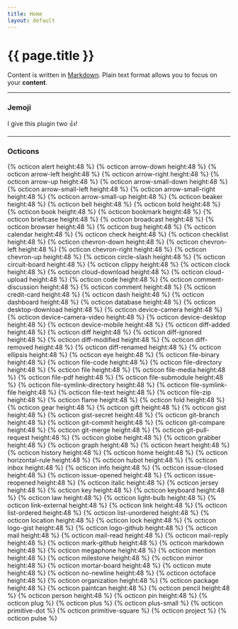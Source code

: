 ```yaml
---
title: Home
layout: default
---
```


# {{ page.title }}

Content is written in [Markdown](https://learnxinyminutes.com/docs/markdown/). Plain text format allows you to focus on your **content**.

-----

### Jemoji
I give this plugin two :+1:!

-----

### Octicons
{% octicon alert 									height:48 %}
{% octicon arrow-down 						height:48 %}
{% octicon arrow-left 						height:48 %}
{% octicon arrow-right 						height:48 %}
{% octicon arrow-up 							height:48 %}
{% octicon arrow-small-down 			height:48 %}
{% octicon arrow-small-left 			height:48 %}
{% octicon arrow-small-right 			height:48 %}
{% octicon arrow-small-up 				height:48 %}
{% octicon beaker 								height:48 %}
{% octicon bell 									height:48 %}
{% octicon bold 									height:48 %}
{% octicon book 									height:48 %}
{% octicon bookmark 							height:48 %}
{% octicon briefcase 							height:48 %}
{% octicon broadcast 							height:48 %}
{% octicon browser 								height:48 %}
{% octicon bug 										height:48 %}
{% octicon calendar 							height:48 %}
{% octicon check 									height:48 %}
{% octicon checklist 							height:48 %}
{% octicon chevron-down 					height:48 %}
{% octicon chevron-left 					height:48 %}
{% octicon chevron-right 					height:48 %}
{% octicon chevron-up 						height:48 %}
{% octicon circle-slash 					height:48 %}
{% octicon circuit-board 					height:48 %}
{% octicon clippy 								height:48 %}
{% octicon clock 									height:48 %}
{% octicon cloud-download 				height:48 %}
{% octicon cloud-upload 					height:48 %}
{% octicon code 									height:48 %}
{% octicon comment-discussion 		height:48 %}
{% octicon comment 								height:48 %}
{% octicon credit-card 						height:48 %}
{% octicon dash 									height:48 %}
{% octicon dashboard 							height:48 %}
{% octicon database 							height:48 %}
{% octicon desktop-download 			height:48 %}
{% octicon device-camera 					height:48 %}
{% octicon device-camera-video 		height:48 %}
{% octicon device-desktop 				height:48 %}
{% octicon device-mobile 					height:48 %}
{% octicon diff-added 						height:48 %}
{% octicon diff 									height:48 %}
{% octicon diff-ignored 					height:48 %}
{% octicon diff-modified 					height:48 %}
{% octicon diff-removed 					height:48 %}
{% octicon diff-renamed 					height:48 %}
{% octicon ellipsis 							height:48 %}
{% octicon eye 										height:48 %}
{% octicon file-binary 						height:48 %}
{% octicon file-code 							height:48 %}
{% octicon file-directory 				height:48 %}
{% octicon file 									height:48 %}
{% octicon file-media 						height:48 %}
{% octicon file-pdf 							height:48 %}
{% octicon file-submodule 				height:48 %}
{% octicon file-symlink-directory height:48 %}
{% octicon file-symlink-file 			height:48 %}
{% octicon file-text 							height:48 %}
{% octicon file-zip 							height:48 %}
{% octicon flame 									height:48 %}
{% octicon fold 									height:48 %}
{% octicon gear 									height:48 %}
{% octicon gift 									height:48 %}
{% octicon gist 									height:48 %}
{% octicon gist-secret 						height:48 %}
{% octicon git-branch 						height:48 %}
{% octicon git-commit 						height:48 %}
{% octicon git-compare 						height:48 %}
{% octicon git-merge 							height:48 %}
{% octicon git-pull-request 			height:48 %}
{% octicon globe 									height:48 %}
{% octicon grabber 								height:48 %}
{% octicon graph 									height:48 %}
{% octicon heart 									height:48 %}
{% octicon history 								height:48 %}
{% octicon home 									height:48 %}
{% octicon horizontal-rule 				height:48 %}
{% octicon hubot 									height:48 %}
{% octicon inbox 									height:48 %}
{% octicon info 									height:48 %}
{% octicon issue-closed 					height:48 %}
{% octicon issue-opened 					height:48 %}
{% octicon issue-reopened 				height:48 %}
{% octicon italic 								height:48 %}
{% octicon jersey 								height:48 %}
{% octicon key 										height:48 %}
{% octicon keyboard 							height:48 %}
{% octicon law 										height:48 %}
{% octicon light-bulb 						height:48 %}
{% octicon link-external 					height:48 %}
{% octicon link 									height:48 %}
{% octicon list-ordered 					height:48 %}
{% octicon list-unordered 				height:48 %}
{% octicon location 							height:48 %}
{% octicon lock 									height:48 %}
{% octicon logo-gist 							height:48 %}
{% octicon logo-github 						height:48 %}
{% octicon mail 									height:48 %}
{% octicon mail-read 							height:48 %}
{% octicon mail-reply 						height:48 %}
{% octicon mark-github 						height:48 %}
{% octicon markdown 							height:48 %}
{% octicon megaphone 							height:48 %}
{% octicon mention 								height:48 %}
{% octicon milestone 							height:48 %}
{% octicon mirror 								height:48 %}
{% octicon mortar-board 					height:48 %}
{% octicon mute 									height:48 %}
{% octicon no-newline 						height:48 %}
{% octicon octoface 							height:48 %}
{% octicon organization 					height:48 %}
{% octicon package 								height:48 %}
{% octicon paintcan 							height:48 %}
{% octicon pencil 								height:48 %}
{% octicon person 								height:48 %}
{% octicon pin 										height:48 %}
{% octicon plug %}
{% octicon plus %}
{% octicon plus-small %}
{% octicon primitive-dot %}
{% octicon primitive-square %}
{% octicon project %}
{% octicon pulse %}

